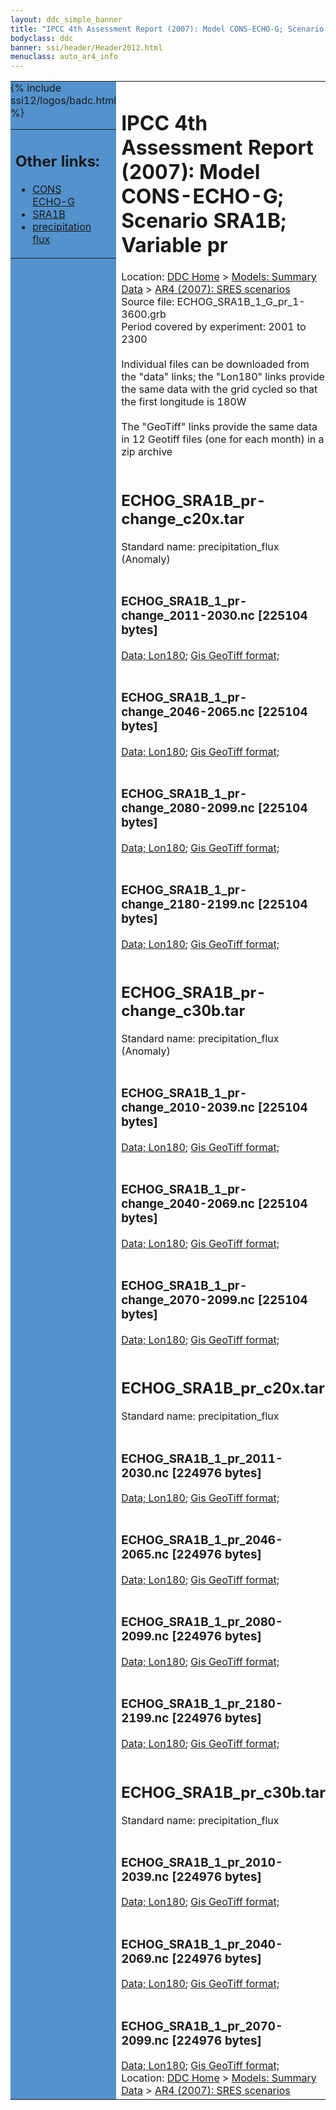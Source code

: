 ```yaml
---
layout: ddc_simple_banner
title: "IPCC 4th Assessment Report (2007): Model CONS-ECHO-G; Scenario SRA1B; Variable pr"
bodyclass: ddc
banner: ssi/header/Header2012.html
menuclass: auto_ar4_info
---
```



<table width="100%" border="0" cellspacing="0" cellpadding="0" style="border-collapse: collapse;">
<tr style="margin:0;padding:0;border:0;">
<td style="margin:0;padding:0;border:0;height:1pt;width:150pt;background:#5492CD;" valign="top" >

<div id="lh-col2" class="auto_ar4_info">
<table class="menumain" bgcolor="#5492CD" cellspacing="0" width="100%" border="0">
<tr><td>
<h2> Other links:</h2>
<ul>
<li><a href="/auto/ar4/model-CONS-ECHO-G.html">CONS<br/>ECHO-G</a></li>
<li><a href="/auto/ar4/scenario-SRA1B.html">SRA1B</a></li>
<li><a href="/auto/ar4/var-precipitation_flux.html">precipitation flux</a></li>
</ul>
</td></tr>
{% include ssi12/logos/badc.html %}
</table>
</div>
</td>
<td><h1>IPCC 4th Assessment Report (2007): Model CONS-ECHO-G; Scenario SRA1B; Variable pr</h1>

<!-- Breadcrumb1 -->
<div id="breadcrumb1" align="left">
Location: <a href="/index.html">DDC Home</a> > <a href="/sim/gcm_clim/">Models: Summary Data</a>
> <a href="/sim/gcm_clim/SRES_AR4/index.html">AR4 (2007): SRES scenarios</a>
</div>
<!-- End of Breadcrumb1 -->Source file: ECHOG_SRA1B_1_G_pr_1-3600.grb
<br/>
Period covered by experiment: 2001 to 2300<br/>
<br/>Individual files can be downloaded from the "data" links; the "Lon180" links provide the same data
         with the grid cycled so that the first longitude is 180W<br/>
<br/>The "GeoTiff" links provide the same data in 12 Geotiff files (one for each month)
          in a zip archive<br/>
<br/><h2>ECHOG_SRA1B_pr-change_c20x.tar</h2>
Standard name: precipitation_flux (Anomaly)<br>
<br/><h3>ECHOG_SRA1B_1_pr-change_2011-2030.nc [225104 bytes]</h3>
<a href="/cgi-bin/downl/ar4_nc/pr/ECHOG_SRA1B_1_pr-change_2011-2030.nc">Data; </a><a href="/cgi-bin/downl/ar4_nc/pr/ECHOG_SRA1B_1_pr-change_2011-2030.cyto180.nc"> Lon180</a>; <a href="/cgi-bin/downl/ar4_tif/pr/ECHOG_SRA1B_1_pr-change_2011-2030.zip">Gis GeoTiff format; </a><br/>
<br/><h3>ECHOG_SRA1B_1_pr-change_2046-2065.nc [225104 bytes]</h3>
<a href="/cgi-bin/downl/ar4_nc/pr/ECHOG_SRA1B_1_pr-change_2046-2065.nc">Data; </a><a href="/cgi-bin/downl/ar4_nc/pr/ECHOG_SRA1B_1_pr-change_2046-2065.cyto180.nc"> Lon180</a>; <a href="/cgi-bin/downl/ar4_tif/pr/ECHOG_SRA1B_1_pr-change_2046-2065.zip">Gis GeoTiff format; </a><br/>
<br/><h3>ECHOG_SRA1B_1_pr-change_2080-2099.nc [225104 bytes]</h3>
<a href="/cgi-bin/downl/ar4_nc/pr/ECHOG_SRA1B_1_pr-change_2080-2099.nc">Data; </a><a href="/cgi-bin/downl/ar4_nc/pr/ECHOG_SRA1B_1_pr-change_2080-2099.cyto180.nc"> Lon180</a>; <a href="/cgi-bin/downl/ar4_tif/pr/ECHOG_SRA1B_1_pr-change_2080-2099.zip">Gis GeoTiff format; </a><br/>
<br/><h3>ECHOG_SRA1B_1_pr-change_2180-2199.nc [225104 bytes]</h3>
<a href="/cgi-bin/downl/ar4_nc/pr/ECHOG_SRA1B_1_pr-change_2180-2199.nc">Data; </a><a href="/cgi-bin/downl/ar4_nc/pr/ECHOG_SRA1B_1_pr-change_2180-2199.cyto180.nc"> Lon180</a>; <a href="/cgi-bin/downl/ar4_tif/pr/ECHOG_SRA1B_1_pr-change_2180-2199.zip">Gis GeoTiff format; </a><br/>
<br/><h2>ECHOG_SRA1B_pr-change_c30b.tar</h2>
Standard name: precipitation_flux (Anomaly)<br>
<br/><h3>ECHOG_SRA1B_1_pr-change_2010-2039.nc [225104 bytes]</h3>
<a href="/cgi-bin/downl/ar4_nc/pr/ECHOG_SRA1B_1_pr-change_2010-2039.nc">Data; </a><a href="/cgi-bin/downl/ar4_nc/pr/ECHOG_SRA1B_1_pr-change_2010-2039.cyto180.nc"> Lon180</a>; <a href="/cgi-bin/downl/ar4_tif/pr/ECHOG_SRA1B_1_pr-change_2010-2039.zip">Gis GeoTiff format; </a><br/>
<br/><h3>ECHOG_SRA1B_1_pr-change_2040-2069.nc [225104 bytes]</h3>
<a href="/cgi-bin/downl/ar4_nc/pr/ECHOG_SRA1B_1_pr-change_2040-2069.nc">Data; </a><a href="/cgi-bin/downl/ar4_nc/pr/ECHOG_SRA1B_1_pr-change_2040-2069.cyto180.nc"> Lon180</a>; <a href="/cgi-bin/downl/ar4_tif/pr/ECHOG_SRA1B_1_pr-change_2040-2069.zip">Gis GeoTiff format; </a><br/>
<br/><h3>ECHOG_SRA1B_1_pr-change_2070-2099.nc [225104 bytes]</h3>
<a href="/cgi-bin/downl/ar4_nc/pr/ECHOG_SRA1B_1_pr-change_2070-2099.nc">Data; </a><a href="/cgi-bin/downl/ar4_nc/pr/ECHOG_SRA1B_1_pr-change_2070-2099.cyto180.nc"> Lon180</a>; <a href="/cgi-bin/downl/ar4_tif/pr/ECHOG_SRA1B_1_pr-change_2070-2099.zip">Gis GeoTiff format; </a><br/>
<br/><h2>ECHOG_SRA1B_pr_c20x.tar</h2>
Standard name: precipitation_flux<br>
<br/><h3>ECHOG_SRA1B_1_pr_2011-2030.nc [224976 bytes]</h3>
<a href="/cgi-bin/downl/ar4_nc/pr/ECHOG_SRA1B_1_pr_2011-2030.nc">Data; </a><a href="/cgi-bin/downl/ar4_nc/pr/ECHOG_SRA1B_1_pr_2011-2030.cyto180.nc"> Lon180</a>; <a href="/cgi-bin/downl/ar4_tif/pr/ECHOG_SRA1B_1_pr_2011-2030.zip">Gis GeoTiff format; </a><br/>
<br/><h3>ECHOG_SRA1B_1_pr_2046-2065.nc [224976 bytes]</h3>
<a href="/cgi-bin/downl/ar4_nc/pr/ECHOG_SRA1B_1_pr_2046-2065.nc">Data; </a><a href="/cgi-bin/downl/ar4_nc/pr/ECHOG_SRA1B_1_pr_2046-2065.cyto180.nc"> Lon180</a>; <a href="/cgi-bin/downl/ar4_tif/pr/ECHOG_SRA1B_1_pr_2046-2065.zip">Gis GeoTiff format; </a><br/>
<br/><h3>ECHOG_SRA1B_1_pr_2080-2099.nc [224976 bytes]</h3>
<a href="/cgi-bin/downl/ar4_nc/pr/ECHOG_SRA1B_1_pr_2080-2099.nc">Data; </a><a href="/cgi-bin/downl/ar4_nc/pr/ECHOG_SRA1B_1_pr_2080-2099.cyto180.nc"> Lon180</a>; <a href="/cgi-bin/downl/ar4_tif/pr/ECHOG_SRA1B_1_pr_2080-2099.zip">Gis GeoTiff format; </a><br/>
<br/><h3>ECHOG_SRA1B_1_pr_2180-2199.nc [224976 bytes]</h3>
<a href="/cgi-bin/downl/ar4_nc/pr/ECHOG_SRA1B_1_pr_2180-2199.nc">Data; </a><a href="/cgi-bin/downl/ar4_nc/pr/ECHOG_SRA1B_1_pr_2180-2199.cyto180.nc"> Lon180</a>; <a href="/cgi-bin/downl/ar4_tif/pr/ECHOG_SRA1B_1_pr_2180-2199.zip">Gis GeoTiff format; </a><br/>
<br/><h2>ECHOG_SRA1B_pr_c30b.tar</h2>
Standard name: precipitation_flux<br>
<br/><h3>ECHOG_SRA1B_1_pr_2010-2039.nc [224976 bytes]</h3>
<a href="/cgi-bin/downl/ar4_nc/pr/ECHOG_SRA1B_1_pr_2010-2039.nc">Data; </a><a href="/cgi-bin/downl/ar4_nc/pr/ECHOG_SRA1B_1_pr_2010-2039.cyto180.nc"> Lon180</a>; <a href="/cgi-bin/downl/ar4_tif/pr/ECHOG_SRA1B_1_pr_2010-2039.zip">Gis GeoTiff format; </a><br/>
<br/><h3>ECHOG_SRA1B_1_pr_2040-2069.nc [224976 bytes]</h3>
<a href="/cgi-bin/downl/ar4_nc/pr/ECHOG_SRA1B_1_pr_2040-2069.nc">Data; </a><a href="/cgi-bin/downl/ar4_nc/pr/ECHOG_SRA1B_1_pr_2040-2069.cyto180.nc"> Lon180</a>; <a href="/cgi-bin/downl/ar4_tif/pr/ECHOG_SRA1B_1_pr_2040-2069.zip">Gis GeoTiff format; </a><br/>
<br/><h3>ECHOG_SRA1B_1_pr_2070-2099.nc [224976 bytes]</h3>
<a href="/cgi-bin/downl/ar4_nc/pr/ECHOG_SRA1B_1_pr_2070-2099.nc">Data; </a><a href="/cgi-bin/downl/ar4_nc/pr/ECHOG_SRA1B_1_pr_2070-2099.cyto180.nc"> Lon180</a>; <a href="/cgi-bin/downl/ar4_tif/pr/ECHOG_SRA1B_1_pr_2070-2099.zip">Gis GeoTiff format; </a><br/>
<!-- Breadcrumb2 -->
<div id="breadcrumb2" align="left">
Location: <a href="/index.html">DDC Home</a> > <a href="/sim/gcm_clim/">Models: Summary Data</a>
> <a href="/sim/gcm_clim/SRES_AR4/index.html">AR4 (2007): SRES scenarios</a>
</div>
<!-- End of Breadcrumb2 --></td></tr></table>
